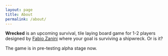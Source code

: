 ```yaml
---
layout: page
title: About
permalink: /about/
---
```


**Wrecked** is an upcoming survival, tile laying board game for 1-2 players designed by [Fabio Zanini](https://github.com/iosonofabio) where your goal is surviving a shipwreck. Or is it?

The game is in pre-testing alpha stage now.
